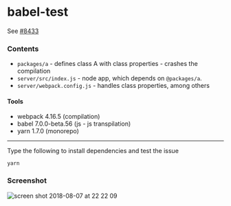 # babel-test

See [#8433](https://github.com/babel/babel/issues/8433)

### Contents
* `packages/a` - defines class A with class properties - crashes the compilation
* `server/src/index.js` - node app, which depends on `@packages/a`.
* `server/webpack.config.js` - handles class properties, among others

#### Tools
* webpack 4.16.5 (compilation)
* babel 7.0.0-beta.56 (js - js transpilation)
* yarn 1.7.0 (monorepo)

---

Type the following to install dependencies and test the issue

`yarn`

### Screenshot
![screen shot 2018-08-07 at 22 22 09](https://user-images.githubusercontent.com/32389245/43800364-605fe676-9a90-11e8-8b43-6b702ad25004.png)
